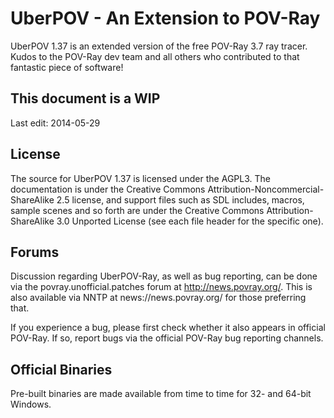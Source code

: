 UberPOV - An Extension to POV-Ray
=================================

UberPOV 1.37 is an extended version of the free POV-Ray 3.7 ray tracer. Kudos to the POV-Ray dev team
and all others who contributed to that fantastic piece of software!

This document is a WIP
--------------------------------------

Last edit: 2014-05-29

License
--------------------------------------

The source for UberPOV 1.37 is licensed under the AGPL3. The documentation is under the
Creative Commons Attribution-Noncommercial-ShareAlike 2.5 license, and support files such
as SDL includes, macros, sample scenes and so forth are under the Creative Commons Attribution-ShareAlike
3.0 Unported License (see each file header for the specific one).

Forums
--------------------------------------

Discussion regarding UberPOV-Ray, as well as bug reporting, can be done via the
povray.unofficial.patches forum at http://news.povray.org/. This is also available
via NNTP at news://news.povray.org/ for those preferring that.

If you experience a bug, please first check whether it also appears in official
POV-Ray. If so, report bugs via the official POV-Ray bug reporting channels.

Official Binaries
--------------------------------------

Pre-built binaries are made available from time to time for 32- and 64-bit Windows.
